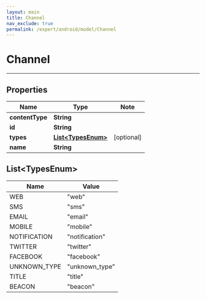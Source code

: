 ```yaml
---
layout: main
title: Channel
nav_exclude: true
permalink: /expert/android/model/Channel
---
```


# Channel

---

## Properties

Name | Type | Note
---- | ---- | ----
**contentType** | **String** | 
**id** | **String** | 
**types** | [**List&lt;TypesEnum&gt;**](#List&lt;TypesEnum&gt;) | [optional] 
**name** | **String** | 

## List&lt;TypesEnum&gt;

Name | Value
---- | -----
WEB | &quot;web&quot;
SMS | &quot;sms&quot;
EMAIL | &quot;email&quot;
MOBILE | &quot;mobile&quot;
NOTIFICATION | &quot;notification&quot;
TWITTER | &quot;twitter&quot;
FACEBOOK | &quot;facebook&quot;
UNKNOWN_TYPE | &quot;unknown_type&quot;
TITLE | &quot;title&quot;
BEACON | &quot;beacon&quot;

